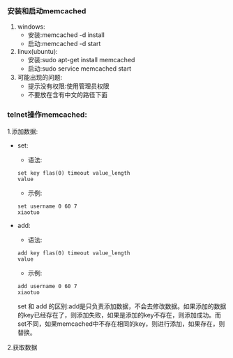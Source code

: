 ### 安装和启动memcached

1. windows:
   * 安装:memcached -d install
   * 启动:memcached -d start
2. linux\(ubuntu\):
   * 安装:sudo apt-get install memcached
   * 启动:sudo service memcached start
3. 可能出现的问题:
   * 提示没有权限:使用管理员权限
   * 不要放在含有中文的路径下面

### telnet操作memcached:

1.添加数据:

* set:
  * 语法:

  ```
  set key flas(0) timeout value_length
  value
  ```

  * 示例:

  ```
  set username 0 60 7
  xiaotuo
  ```

* add:
  * 语法:

  ```
  add key flas(0) timeout value_length
  value
  ```

  * 示例:

  ```
  add username 0 60 7
  xiaotuo
  ```

  set 和 add 的区别:add是只负责添加数据，不会去修改数据。如果添加的数据的key已经存在了，则添加失败，如果是添加的key不存在，则添加成功。而set不同，如果memcached中不存在相同的key，则进行添加，如果存在，则替换。

2.获取数据



